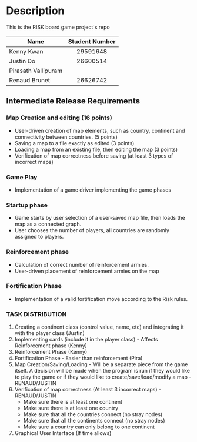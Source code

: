 # Description #

This is the RISK board game project's repo

| Name                | Student Number|
| ------------------- |:-------------:| 
| Kenny Kwan          | 29591648      | 
| Justin Do           | 26600514      |
| Pirasath Vallipuram |               |
| Renaud Brunet       | 26626742      | 

## Intermediate Release Requirements ##

### Map Creation and editing (16 points) ###
* User-driven creation of map elements, such as country, continent and connectivity between countries. (5 points)
* Saving a map to a file exactly as edited (3 points)
* Loading a map from an existing file, then editing the map (3 points)
* Verification of map correctness before saving (at least 3 types of incorrect maps)

### Game Play ###
* Implementation of a game driver implementing the game phases

### Startup phase ###
* Game starts by user selection of a user-saved map file, then loads the map as a connected graph.
* User chooses the number of players, all countries are randomly assigned to players.

### Reinforcement phase ###
* Calculation of correct number of reinforcement armies.
* User-driven placement of reinforcement armies on the map

### Fortification Phase ###
* Implementation of a valid fortification move according to the Risk rules.


### TASK DISTRIBUTION ###
1. Creating a continent class (control value, name, etc) and integrating it with the player class (Justin)
2. Implementing cards (include it in the player class) - Affects Reinforcement phase (Kenny)
3. Reinforcement Phase (Kenny)
4. Fortification Phase - Easier than reinforcement (Pira)
5. Map Creation/Saving/Loading - Will be a separate piece from the game itself. A decision will be made when the program is run if they would like to play the game or if they would like to create/save/load/modify a map - RENAUD/JUSTIN
6. Verification of map correctness (At least 3 incorrect maps) - RENAUD/JUSTIN
    * Make sure there is at least one continent
    * Make sure there is at least one country
    * Make sure that all the countries connect (no stray nodes)
    * Make sure that all the continents connect (no stray nodes)
    * Make sure a country can only belong to one continent
7. Graphical User Interface (If time allows)